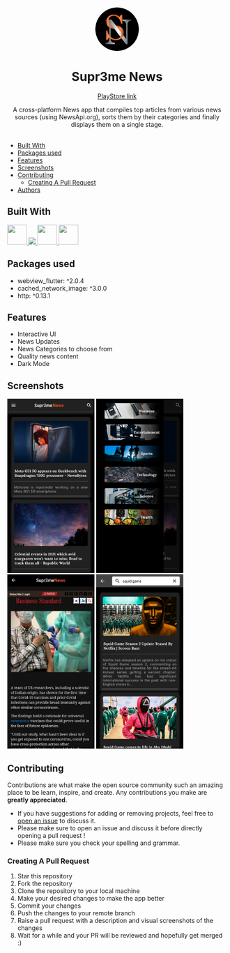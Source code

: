 <br/>
<p align="center">
  <a href="">
    <img style="border-radius: 50%" src="local/imgonline-com-ua-ReplaceColor-NXMYtDUgVzJ-modified.png" alt="Logo" width="100" height="100",style: border-radius=40>
  </a>

  <h1 align="center">Supr3me News</h1>
  <p align="center">
<a href="https://play.google.com/store/apps/details?id=com.news_app.supr3me_news">PlayStore link</a>
  <p align="center">
    A cross-platform News app that compiles top articles from various news sources (using NewsApi.org), sorts them by their categories and finally displays them on a single stage.
    <br/>
    <br/>   
  </p>
</p>

- [Built With](#built-with)
- [Packages used](#packages-used)
- [Features](#features)
- [Screenshots](#screenshots)
- [Contributing](#contributing)
  - [Creating A Pull Request](#creating-a-pull-request)
- [Authors](#authors)


## Built With

<p align="left">
<a href="https://flutter.dev/" target="_blank"><img src="https://img.icons8.com/color/48/000000/flutter.png" width="45" height="45"/> </a> 
<a href="https://git-scm.com/" target="_blank"> <img src="https://img.icons8.com/color/48/000000/git.png"/> </a>  
<a href="https://www.dartpad.dev/?null_safety=true" target="_blank"><img src="https://img.icons8.com/color/48/000000/dart.png" width="45" height="45"/> </a>
<a href="https://github.com/" target="_blank"><img src="https://img.icons8.com/nolan/128/github.png" width="45" height="45"/> </a>
</p>

## Packages used
* webview_flutter: ^2.0.4  
* cached_network_image: ^3.0.0  
* http: ^0.13.1  
  
## Features
* Interactive UI
* News Updates 
* News Categories to choose from
* Quality news content  
* Dark Mode

## Screenshots
<img src="local/1634075669880.jpg" width=200 height=400>      <img src="local/1634075669876.jpg" width=200 height=400> <img src="local/IMG_20211016_123901.jpg" width=200 height=400> <img src="local/1634075669871.jpg" width=200 height=400>

## Contributing

Contributions are what make the open source community such an amazing place to be learn, inspire, and create. Any contributions you make are **greatly appreciated**.
* If you have suggestions for adding or removing projects, feel free to [open an issue](https://github.com/Supr3me-code/Supr3meNews/issues/new) to discuss it.
* Please make sure to open an issue and discuss it before directly opening a pull request !
* Please make sure you check your spelling and grammar.

### Creating A Pull Request

1. Star this repository
2. Fork the repository
3. Clone the repository to your local machine
4. Make your desired changes to make the app better
5. Commit your changes
6. Push the changes to your remote branch
7. Raise a pull request with a description and visual screenshots of the changes
8. Wait for a while and your PR will be reviewed and hopefully get merged :)
